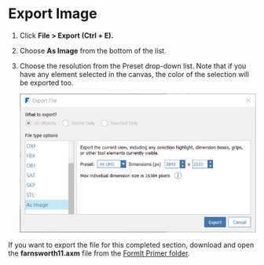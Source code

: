 # Export Image

1. Click **File &gt; Export \(Ctrl + E\).**
2. Choose **As Image** from the bottom of the list.
3. Choose the resolution from the Preset drop-down list. Note that if you have any element selected in the canvas, the color of the selection will be exported too.

   ![](../.gitbook/assets/export.png)

If you want to export the file for this completed section, download and open the **farnsworth11.axm** file from the [FormIt Primer folder](https://s3-us-west-1.amazonaws.com/downloads.autodeskformit.com/Primer/Part1_datasets.zip).


